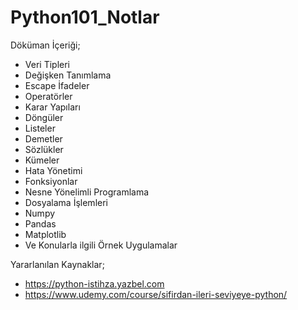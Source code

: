 # Python101_Notlar

Döküman İçeriği;

* Veri Tipleri
* Değişken Tanımlama
* Escape İfadeler
* Operatörler
* Karar Yapıları
* Döngüler
* Listeler
* Demetler
* Sözlükler
* Kümeler
* Hata Yönetimi
* Fonksiyonlar
* Nesne Yönelimli Programlama
* Dosyalama İşlemleri
* Numpy
* Pandas
* Matplotlib
* Ve Konularla ilgili Örnek Uygulamalar

Yararlanılan Kaynaklar;

* https://python-istihza.yazbel.com
* https://www.udemy.com/course/sifirdan-ileri-seviyeye-python/
